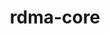 ---
title: "rdma-core"
layout: cache
categories: [package, develop-2023-06-04]
meta: {"versions": ["41.0"], "compilers": ["gcc@=11.1.0", "gcc@=11.3.0", "gcc@=7.3.1", "gcc@=7.5.0"], "oss": ["amzn2", "ubuntu18.04", "ubuntu20.04", "ubuntu22.04"], "platforms": ["linux"], "targets": ["aarch64", "neoverse_n1", "ppc64le", "x86_64_v3"], "stacks": ["aws-ahug", "aws-ahug-aarch64", "aws-isc", "aws-isc-aarch64", "e4s", "e4s-power", "ml-linux-x86_64-cuda", "radiuss", "root"], "num_specs": 13, "num_specs_by_stack": {"root": 13, "aws-isc-aarch64": 4, "aws-ahug-aarch64": 4, "aws-ahug": 2, "aws-isc": 2, "radiuss": 1, "e4s-power": 1, "e4s": 1, "ml-linux-x86_64-cuda": 1}}
spec_details: [{"hash": "u3llp6jf4ybjsvjbokou27g5vqwb4znt", "compiler": "gcc@=7.3.1", "versions": ["41.0"], "os": "amzn2", "platform": "linux", "target": "aarch64", "variants": ["build_system=cmake", "build_type=Release", "generator=make", "~ipo", "+static"], "stacks": ["root", "aws-isc-aarch64"], "size": "-", "tarball": "https://binaries.spack.io/releases/develop-2023-06-04/build_cache/linux-amzn2-aarch64/gcc-7.3.1/rdma-core-41.0/linux-amzn2-aarch64-gcc-7.3.1-rdma-core-41.0-u3llp6jf4ybjsvjbokou27g5vqwb4znt.spack"}, {"hash": "hrjafhljt63q4iltf35uzs3lziptyefv", "compiler": "gcc@=7.3.1", "versions": ["41.0"], "os": "amzn2", "platform": "linux", "target": "aarch64", "variants": ["build_system=cmake", "build_type=Release", "generator=make", "~ipo", "+static"], "stacks": ["aws-ahug-aarch64", "root", "aws-isc-aarch64"], "size": "-", "tarball": "https://binaries.spack.io/releases/develop-2023-06-04/build_cache/linux-amzn2-aarch64/gcc-7.3.1/rdma-core-41.0/linux-amzn2-aarch64-gcc-7.3.1-rdma-core-41.0-hrjafhljt63q4iltf35uzs3lziptyefv.spack"}, {"hash": "s3wixznh7dqf3bb2xxxhbktuhqhqo2fq", "compiler": "gcc@=7.3.1", "versions": ["41.0"], "os": "amzn2", "platform": "linux", "target": "aarch64", "variants": ["build_system=cmake", "build_type=Release", "generator=make", "~ipo", "+static"], "stacks": ["aws-ahug-aarch64", "root"], "size": "-", "tarball": "https://binaries.spack.io/releases/develop-2023-06-04/build_cache/linux-amzn2-aarch64/gcc-7.3.1/rdma-core-41.0/linux-amzn2-aarch64-gcc-7.3.1-rdma-core-41.0-s3wixznh7dqf3bb2xxxhbktuhqhqo2fq.spack"}, {"hash": "a2ryty2rvs7b6w3afmvw5rksizxgmzeo", "compiler": "gcc@=7.3.1", "versions": ["41.0"], "os": "amzn2", "platform": "linux", "target": "neoverse_n1", "variants": ["build_system=cmake", "build_type=Release", "generator=make", "~ipo", "+static"], "stacks": ["aws-ahug-aarch64", "root", "aws-isc-aarch64"], "size": "-", "tarball": "https://binaries.spack.io/releases/develop-2023-06-04/build_cache/linux-amzn2-neoverse_n1/gcc-7.3.1/rdma-core-41.0/linux-amzn2-neoverse_n1-gcc-7.3.1-rdma-core-41.0-a2ryty2rvs7b6w3afmvw5rksizxgmzeo.spack"}, {"hash": "gr7nx2zegw43bwbw5yb6t3mksupmc7pj", "compiler": "gcc@=7.3.1", "versions": ["41.0"], "os": "amzn2", "platform": "linux", "target": "neoverse_n1", "variants": ["build_system=cmake", "build_type=Release", "generator=make", "~ipo", "+static"], "stacks": ["root", "aws-isc-aarch64"], "size": "-", "tarball": "https://binaries.spack.io/releases/develop-2023-06-04/build_cache/linux-amzn2-neoverse_n1/gcc-7.3.1/rdma-core-41.0/linux-amzn2-neoverse_n1-gcc-7.3.1-rdma-core-41.0-gr7nx2zegw43bwbw5yb6t3mksupmc7pj.spack"}, {"hash": "eirfcxu5rv4udsxoryzgcmkvpjcosiu3", "compiler": "gcc@=7.3.1", "versions": ["41.0"], "os": "amzn2", "platform": "linux", "target": "neoverse_n1", "variants": ["build_system=cmake", "build_type=Release", "generator=make", "~ipo", "+static"], "stacks": ["aws-ahug-aarch64", "root"], "size": "-", "tarball": "https://binaries.spack.io/releases/develop-2023-06-04/build_cache/linux-amzn2-neoverse_n1/gcc-7.3.1/rdma-core-41.0/linux-amzn2-neoverse_n1-gcc-7.3.1-rdma-core-41.0-eirfcxu5rv4udsxoryzgcmkvpjcosiu3.spack"}, {"hash": "rgv3o5xua7vstngzzz5kdt5v653uadti", "compiler": "gcc@=7.3.1", "versions": ["41.0"], "os": "amzn2", "platform": "linux", "target": "x86_64_v3", "variants": ["build_system=cmake", "build_type=Release", "generator=make", "~ipo", "+static"], "stacks": ["aws-ahug", "aws-isc", "root"], "size": "-", "tarball": "https://binaries.spack.io/releases/develop-2023-06-04/build_cache/linux-amzn2-x86_64_v3/gcc-7.3.1/rdma-core-41.0/linux-amzn2-x86_64_v3-gcc-7.3.1-rdma-core-41.0-rgv3o5xua7vstngzzz5kdt5v653uadti.spack"}, {"hash": "3673zh4bn2s26jwxqswa6hzizvycdw3k", "compiler": "gcc@=7.3.1", "versions": ["41.0"], "os": "amzn2", "platform": "linux", "target": "x86_64_v3", "variants": ["build_system=cmake", "build_type=Release", "generator=make", "~ipo", "+static"], "stacks": ["aws-isc", "root"], "size": "-", "tarball": "https://binaries.spack.io/releases/develop-2023-06-04/build_cache/linux-amzn2-x86_64_v3/gcc-7.3.1/rdma-core-41.0/linux-amzn2-x86_64_v3-gcc-7.3.1-rdma-core-41.0-3673zh4bn2s26jwxqswa6hzizvycdw3k.spack"}, {"hash": "6dl2odlhcby4ppe2n4tlvzrwkdyl6y34", "compiler": "gcc@=7.3.1", "versions": ["41.0"], "os": "amzn2", "platform": "linux", "target": "x86_64_v3", "variants": ["build_system=cmake", "build_type=Release", "generator=make", "~ipo", "+static"], "stacks": ["aws-ahug", "root"], "size": "-", "tarball": "https://binaries.spack.io/releases/develop-2023-06-04/build_cache/linux-amzn2-x86_64_v3/gcc-7.3.1/rdma-core-41.0/linux-amzn2-x86_64_v3-gcc-7.3.1-rdma-core-41.0-6dl2odlhcby4ppe2n4tlvzrwkdyl6y34.spack"}, {"hash": "xhbhppnabhup7wq6u7vptv7o6ff3s7zx", "compiler": "gcc@=7.5.0", "versions": ["41.0"], "os": "ubuntu18.04", "platform": "linux", "target": "x86_64_v3", "variants": ["build_system=cmake", "build_type=Release", "generator=make", "~ipo", "+static"], "stacks": ["root", "radiuss"], "size": "-", "tarball": "https://binaries.spack.io/releases/develop-2023-06-04/build_cache/linux-ubuntu18.04-x86_64_v3/gcc-7.5.0/rdma-core-41.0/linux-ubuntu18.04-x86_64_v3-gcc-7.5.0-rdma-core-41.0-xhbhppnabhup7wq6u7vptv7o6ff3s7zx.spack"}, {"hash": "bvbbvotmzrbw3pbztjfo2ubq4pycwypi", "compiler": "gcc@=11.1.0", "versions": ["41.0"], "os": "ubuntu20.04", "platform": "linux", "target": "ppc64le", "variants": ["build_system=cmake", "build_type=Release", "generator=make", "~ipo", "+static"], "stacks": ["e4s-power", "root"], "size": "-", "tarball": "https://binaries.spack.io/releases/develop-2023-06-04/build_cache/linux-ubuntu20.04-ppc64le/gcc-11.1.0/rdma-core-41.0/linux-ubuntu20.04-ppc64le-gcc-11.1.0-rdma-core-41.0-bvbbvotmzrbw3pbztjfo2ubq4pycwypi.spack"}, {"hash": "p66q6aiwruhty732yy4skohziatnr7wz", "compiler": "gcc@=11.1.0", "versions": ["41.0"], "os": "ubuntu20.04", "platform": "linux", "target": "x86_64_v3", "variants": ["build_system=cmake", "build_type=Release", "generator=make", "~ipo", "+static"], "stacks": ["root", "e4s"], "size": "-", "tarball": "https://binaries.spack.io/releases/develop-2023-06-04/build_cache/linux-ubuntu20.04-x86_64_v3/gcc-11.1.0/rdma-core-41.0/linux-ubuntu20.04-x86_64_v3-gcc-11.1.0-rdma-core-41.0-p66q6aiwruhty732yy4skohziatnr7wz.spack"}, {"hash": "jzubfpcjnbo4waji5d2cf5pduakzu6dc", "compiler": "gcc@=11.3.0", "versions": ["41.0"], "os": "ubuntu22.04", "platform": "linux", "target": "x86_64_v3", "variants": ["build_system=cmake", "build_type=Release", "generator=make", "~ipo", "+static"], "stacks": ["ml-linux-x86_64-cuda", "root"], "size": "-", "tarball": "https://binaries.spack.io/releases/develop-2023-06-04/build_cache/linux-ubuntu22.04-x86_64_v3/gcc-11.3.0/rdma-core-41.0/linux-ubuntu22.04-x86_64_v3-gcc-11.3.0-rdma-core-41.0-jzubfpcjnbo4waji5d2cf5pduakzu6dc.spack"}]
---